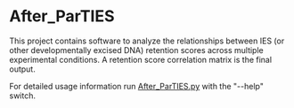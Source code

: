 # After_ParTIES

This project contains software to analyze the relationships between IES (or other developmentally excised DNA) retention scores across multiple experimental conditions. A retention score correlation matrix is the final output.

For detailed usage information run [After_ParTIES.py](https://github.com/gh-justanotheruser/After_ParTIES/blob/master/after_ParTIES.py) with the "--help" switch.
